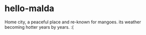 # hello-malda
Home city, a peaceful place and re-known for mangoes.
its weather becoming hotter years by years. :(
